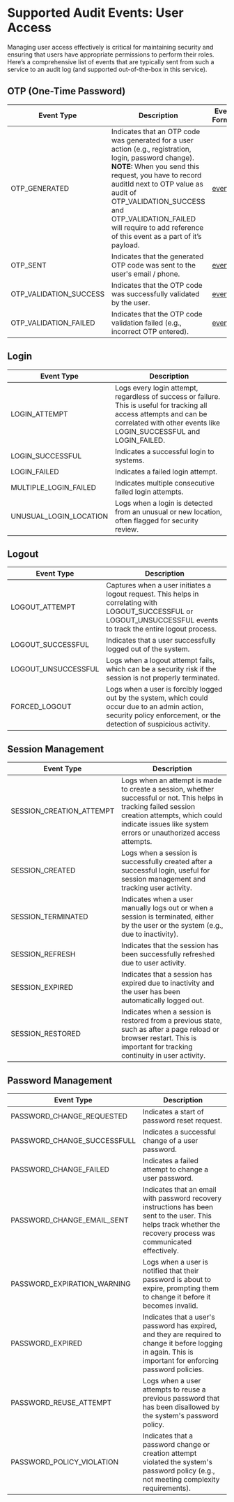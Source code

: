 # Supported Audit Events: User Access

Managing user access effectively is critical for maintaining security and ensuring that users have appropriate permissions to perform their roles. Here’s a comprehensive list of events that are typically sent from such a service to an audit log (and supported out-of-the-box in this service).

## OTP (One-Time Password)

| Event Type | Description |Event Format|
|----------|----------|----------|
| OTP_GENERATED | Indicates that an OTP code was generated for a user action (e.g., registration, login, password change). **NOTE:** When you send this request, you have to record auditId next to OTP value as audit of OTP_VALIDATION_SUCCESS and OTP_VALIDATION_FAILED will require to add reference of this event as a part of it’s payload.|[event](./supported-events/OTP_GENERATED.json)|
| OTP_SENT | Indicates that the generated OTP code was sent to the user's email / phone. |[event](./supported-events/OTP_SENT.json)|
| OTP_VALIDATION_SUCCESS | Indicates that the OTP code was successfully validated by the user. |[event](./supported-events/OTP_VALIDATION_SUCCESS.json)|
| OTP_VALIDATION_FAILED | Indicates that the OTP code validation failed (e.g., incorrect OTP entered).|[event](./supported-events/OTP_VALIDATION_FAILED.json)|

## Login
| Event Type | Description |
|----------|----------|
|LOGIN_ATTEMPT|Logs every login attempt, regardless of success or failure. This is useful for tracking all access attempts and can be correlated with other events like LOGIN_SUCCESSFUL and LOGIN_FAILED.|
|LOGIN_SUCCESSFUL | Indicates a successful login to systems.|
|LOGIN_FAILED | Indicates a failed login attempt.|
|MULTIPLE_LOGIN_FAILED | Indicates multiple consecutive failed login attempts.|
|UNUSUAL_LOGIN_LOCATION| Logs when a login is detected from an unusual or new location, often flagged for security review.|

## Logout
| Event Type | Description |
|----------|----------|
|LOGOUT_ATTEMPT|Captures when a user initiates a logout request. This helps in correlating with LOGOUT_SUCCESSFUL or LOGOUT_UNSUCCESSFUL events to track the entire logout process.|
|LOGOUT_SUCCESSFUL|Indicates that a user successfully logged out of the system.|
|LOGOUT_UNSUCCESSFUL|Logs when a logout attempt fails, which can be a security risk if the session is not properly terminated.|
|FORCED_LOGOUT|Logs when a user is forcibly logged out by the system, which could occur due to an admin action, security policy enforcement, or the detection of suspicious activity.|

## Session Management
| Event Type | Description |
|----------|----------|
|SESSION_CREATION_ATTEMPT|Logs when an attempt is made to create a session, whether successful or not. This helps in tracking failed session creation attempts, which could indicate issues like system errors or unauthorized access attempts.|
|SESSION_CREATED|Logs when a session is successfully created after a successful login, useful for session management and tracking user activity.|
|SESSION_TERMINATED|Indicates when a user manually logs out or when a session is terminated, either by the user or the system (e.g., due to inactivity).|
|SESSION_REFRESH|Indicates that the session has been successfully refreshed due to user activity.|
|SESSION_EXPIRED|Indicates that a session has expired due to inactivity and the user has been automatically logged out.|
|SESSION_RESTORED|Indicates when a session is restored from a previous state, such as after a page reload or browser restart. This is important for tracking continuity in user activity.|

## Password Management
| Event Type | Description |
|----------|----------|
|PASSWORD_CHANGE_REQUESTED|Indicates a start of password reset request.|
|PASSWORD_CHANGE_SUCCESSFULL|Indicates a successful change of a user password.|
|PASSWORD_CHANGE_FAILED|Indicates a failed attempt to change a user password.|
|PASSWORD_CHANGE_EMAIL_SENT|Indicates that an email with password recovery instructions has been sent to the user. This helps track whether the recovery process was communicated effectively.|
|PASSWORD_EXPIRATION_WARNING|Logs when a user is notified that their password is about to expire, prompting them to change it before it becomes invalid.|
|PASSWORD_EXPIRED|Indicates that a user's password has expired, and they are required to change it before logging in again. This is important for enforcing password policies.|
|PASSWORD_REUSE_ATTEMPT| Logs when a user attempts to reuse a previous password that has been disallowed by the system's password policy.|
|PASSWORD_POLICY_VIOLATION|Indicates that a password change or creation attempt violated the system's password policy (e.g., not meeting complexity requirements).|
